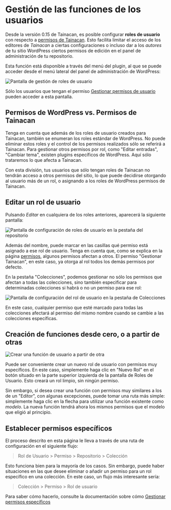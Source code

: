 # Gestión de las funciones de los usuarios

Desde la versión 0.15 de Tainacan, es posible configurar **roles de usuario** con respecto a [permisos de Tainacan](/es-mx/capabilities.md). Esto facilita limitar el acceso de los editores de _Tainacan_ a ciertas configuraciones o incluso dar a los _autores_ de tu sitio WordPress ciertos permisos de edición en el panel de administración de tu repositorio.

Esta función está disponible a través del menú del plugin, al que se puede acceder desde el menú lateral del panel de administración de WordPress:

![Pantalla de gestión de roles de usuario](_assets/images/manage-user-roles-1.png)

Sólo los usuarios que tengan el permiso [Gestionar permisos de usuario](/es-mx/capabilities#repositorio-general) pueden acceder a esta pantalla.

## Permisos de WordPress vs. Permisos de Tainacan

Tenga en cuenta que además de los roles de usuario creados para Tainacan, también se enumeran los roles estándar de WordPress. No puede eliminar estos roles y el control de los permisos realizados sólo se referirá a Tainacan. Para gestionar otros permisos por rol, como "Editar entradas", "Cambiar tema", existen plugins específicos de WordPress. Aquí sólo trataremos lo que afecta a Tainacan.

Con esta división, tus usuarios que sólo tengan roles de Tainacan no tendrán acceso a otros permisos del sitio, lo que puede decidirse otorgando al usuario más de un rol, o asignando a los roles de WordPress permisos de Tainacan.

## Editar un rol de usuario

Pulsando _Editar_ en cualquiera de los roles anteriores, aparecerá la siguiente pantalla:

![Pantalla de configuración de roles de usuario en la pestaña del repositorio](_assets/images/manage-user-roles-2.png)

Además del nombre, puede marcar en las casillas qué permiso está asignado a ese rol de usuario. Tenga en cuenta que, como se explica en la página [permisos](/es-mx/capabilities), algunos permisos afectan a otros. El permiso "Gestionar Tainacan", en este caso, ya otorga al rol todos los demás permisos por defecto.

En la pestaña "Colecciones", podemos gestionar no sólo los permisos que afectan a todas las colecciones, sino también especificar para determinadas colecciones si habrá o no un permiso para ese rol:

![Pantalla de configuración del rol de usuario en la pestaña de Colecciones](_assets/images/manage-user-roles-3.png)

En este caso, cualquier permiso que esté marcado para todas las colecciones afectará al permiso del mismo nombre cuando se cambie a las colecciones específicas.

## Creación de funciones desde cero, o a partir de otras

![Crear una función de usuario a partir de otra](_assets/images/manage-user-roles-4.png ':size=220 :class=alignright')

Puede ser conveniente crear un nuevo rol de usuario con permisos muy específicos. En este caso, simplemente haga clic en "Nuevo Rol" en el botón situado en la parte superior izquierda de la pantalla de Roles de Usuario. Esto creará un rol limpio, sin ningún permiso.

Sin embargo, si desea crear una función con permisos muy similares a los de un "Editor", con algunas excepciones, puede tomar una ruta más simple: simplemente haga clic en la flecha para utilizar una función existente como _modelo_. La nueva función tendrá ahora los mismos permisos que el modelo que eligió al principio.

## Establecer permisos específicos

El proceso descrito en esta página le lleva a través de una ruta de configuración en el siguiente flujo:

> Rol de Usuario > Permiso > Repositorio > Colección

Esto funciona bien para la mayoría de los casos. Sin embargo, puede haber situaciones en las que desee eliminar o añadir un permiso para un rol específico en una colección. En este caso, un flujo más interesante sería:

> Colección > Permiso > Rol de usuario

Para saber cómo hacerlo, consulte la documentación sobre cómo [Gestionar permisos específicos](/es-mx/manage-specific-capabilities.md)
